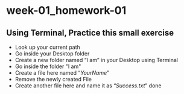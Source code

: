# week-01_homework-01

## **Using Terminal**, Practice this small exercise

 - Look up your current path
 - Go inside your Desktop folder
 - Create a new folder named “I am” in your Desktop using Terminal
 - Go inside the folder "I am"
 - Create a file here named “*YourName*”
 - Remove the newly created File
 - Create another file here and name it as “*Success.txt*”
 done
